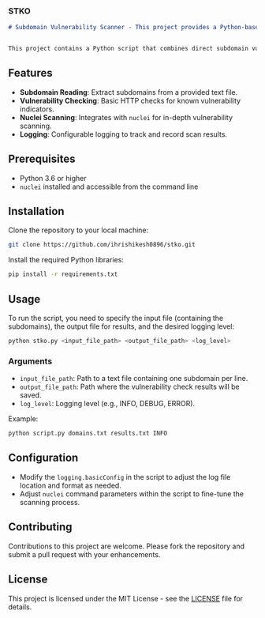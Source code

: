 ### STKO

```markdown
# Subdomain Vulnerability Scanner - This project provides a Python-based tool designed to help beginners understand and explore the world of scripting, subdomains, and security vulnerabilities related to subdomain takeovers. It combines practical Python scripting tasks with security checks, offering a hands-on approach to learning.


This project contains a Python script that combines direct subdomain vulnerability checking with a comprehensive `nuclei` scan to identify potential security issues. The script reads subdomains from a specified file, checks for common vulnerability indicators via HTTP requests, and utilizes `nuclei` for advanced scanning.
 ```

## Features

- **Subdomain Reading**: Extract subdomains from a provided text file.
- **Vulnerability Checking**: Basic HTTP checks for known vulnerability indicators.
- **Nuclei Scanning**: Integrates with `nuclei` for in-depth vulnerability scanning.
- **Logging**: Configurable logging to track and record scan results.

## Prerequisites

- Python 3.6 or higher
- `nuclei` installed and accessible from the command line

## Installation

Clone the repository to your local machine:

```bash
git clone https://github.com/ihrishikesh0896/stko.git
```

Install the required Python libraries:

```bash
pip install -r requirements.txt
```

## Usage

To run the script, you need to specify the input file (containing the subdomains), the output file for results, and the desired logging level:

```python
python stko.py <input_file_path> <output_file_path> <log_level>
```

### Arguments

- `input_file_path`: Path to a text file containing one subdomain per line.
- `output_file_path`: Path where the vulnerability check results will be saved.
- `log_level`: Logging level (e.g., INFO, DEBUG, ERROR).

Example:

```python
python script.py domains.txt results.txt INFO
```

## Configuration

- Modify the `logging.basicConfig` in the script to adjust the log file location and format as needed.
- Adjust `nuclei` command parameters within the script to fine-tune the scanning process.

## Contributing

Contributions to this project are welcome. Please fork the repository and submit a pull request with your enhancements.

## License

This project is licensed under the MIT License - see the [LICENSE](LICENSE) file for details.